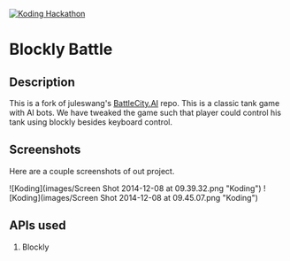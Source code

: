 [![Koding Hackathon](images/badge.png?raw=true "Koding Hackathon")](https://koding.com/Hackathon)

# Blockly Battle

## Description


This is a fork of juleswang's [BattleCity.AI](https://github.com/alg/battlefield) repo. This is a classic tank game with AI bots. We have tweaked the game such that player could control his tank using blockly besides keyboard control.

## Screenshots

Here are a couple screenshots of out project.

![Koding](images/Screen Shot 2014-12-08 at 09.39.32.png "Koding")
![Koding](images/Screen Shot 2014-12-08 at 09.45.07.png "Koding")

## APIs used

1. Blockly
